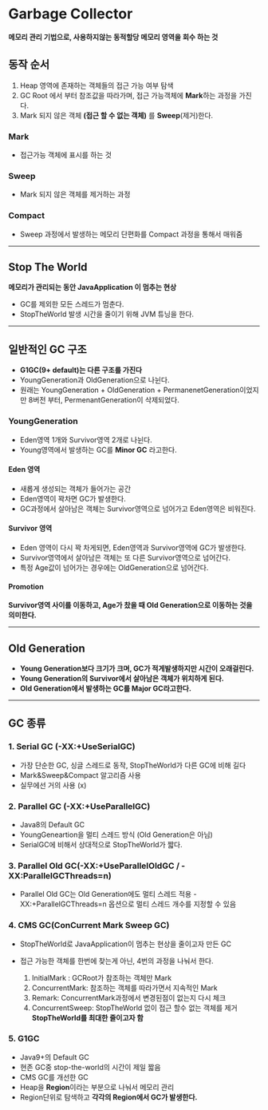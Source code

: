 # Garbage Collector
**메모리 관리 기법으로, 사용하지않는 동적할당 메모리 영역을 회수 하는 것**

## 동작 순서
1. Heap 영역에 존재하는 객체들의 접근 가능 여부 탐색
2. GC Root 에서 부터 참조값을 따라가며, 접근 가능객체에 **Mark**하는 과정을 가진다.
3. Mark 되지 않은 객체 **(접근 할 수 없는 객체)** 를 **Sweep**(제거)한다.

### Mark 
- 접근가능 객체에 표시를 하는 것

### Sweep
- Mark 되지 않은 객체를 제거하는 과정

### Compact
- Sweep 과정에서 발생하는 메모리 단편화를 Compact 과정을 통해서 매워줌

***
## Stop The World
**메모리가 관리되는 동안 JavaApplication 이 멈추는 현상**
- GC를 제외한 모든 스레드가 멈춘다.
- StopTheWorld 발생 시간을 줄이기 위해 JVM 튜닝을 한다.
***
## 일반적인 GC 구조
- **G1GC(9+ default)는 다른 구조를 가진다**
- YoungGeneration과 OldGeneration으로 나뉜다.
- 원래는 YoungGeneration + OldGeneration + PermanenetGeneration이었지만
  8버전 부터, PermenantGeneration이 삭제되었다.

### YoungGeneration
- Eden영역 1개와 Survivor영역 2개로 나뉜다.
- Young영역에서 발생하는 GC를 **Minor GC** 라고한다.

#### Eden 영역
- 새롭게 생성되는 객체가 들어가는 공간
- Eden영역이 꽉차면 GC가 발생한다.
- GC과정에서 살아남은 객체는 Survivor영역으로 넘어가고 Eden영역은 비워진다.

#### Survivor 영역
- Eden 영역이 다시 꽉 차게되면, Eden영역과 Survivor영역에 GC가 발생한다.
- Survivor영역에서 살아남은 객체는 또 다른 Survivor영역으로 넘어간다.
- 특정 Age값이 넘어가는 경우에는 OldGeneration으로 넘어간다.

#### Promotion
**Survivor영역 사이를 이동하고, Age가 찼을 때 Old Generation으로 이동하는 것을 의미한다.**

***

## Old Generation
- **Young Generation보다 크기가 크며, GC가 적게발생하지만 시간이 오래걸린다.**
- **Young Generation의 Survivor에서 살아남은 객체가 위치하게 된다.**
- **Old Generation에서 발생하는 GC를 Major GC라고한다.**

***

## GC 종류
### 1. Serial GC (-XX:+UseSerialGC)
- 가장 단순한 GC, 싱글 스레드로 동작, StopTheWorld가 다른 GC에 비해 길다
- Mark&Sweep&Compact 알고리즘 사용 
- 실무에선 거의 사용 (x)

### 2. Parallel GC (-XX:+UseParallelGC)
- Java8의 Default GC
- YoungGeneartion을 멀티 스레드 방식 (Old Generation은 아님)
- SerialGC에 비해서 상대적으로 StopTheWorld가 짧다.

### 3. Parallel Old GC(-XX:+UseParallelOldGC / -XX:ParallelGCThreads=n)
- Parallel Old GC는 Old Generation에도 멀티 스레드 적용
-XX:+ParallelGCThreads=n 옵션으로 멀티 스레드 개수를 지정할 수 있음

### 4. CMS GC(ConCurrent Mark Sweep GC)
- StopTheWorld로 JavaApplication이 멈추는 현상을 줄이고자 만든 GC
- 접근 가능한 객체를 한번에 찾는게 아닌, 4번의 과정을 나눠서 한다.
    
    1. InitialMark : GCRoot가 참조하는 객체만 Mark
    2. ConcurrentMark: 참조하는 객체를 따라가면서 지속적인 Mark
    3. Remark: ConcurrentMark과정에서 변경된점이 없는지 다시 체크
    4. ConcurrentSweep: StopTheWorld 없이 접근 할수 없는 객체를 제거
**StopTheWorld를 최대한 줄이고자 함**

### 5. G1GC
- Java9+의 Default GC
- 현존 GC중 stop-the-world의 시간이 제일 짧음
- CMS GC를 개선한 GC
- Heap을 **Region**이라는 부분으로 나눠서 메모리 관리
- Region단위로 탐색하고 **각각의 Region에서 GC가 발생한다.**